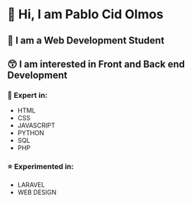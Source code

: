 # :wave: Hi, I am Pablo Cid Olmos
## :space_invader: I am a Web Development Student
## :kissing_smiling_eyes: I am interested in Front and Back end Development
### :star2: Expert in:
- HTML
- CSS
- JAVASCRIPT
- PYTHON
- SQL
- PHP
### :star: Experimented in:
- LARAVEL
- WEB DESIGN
